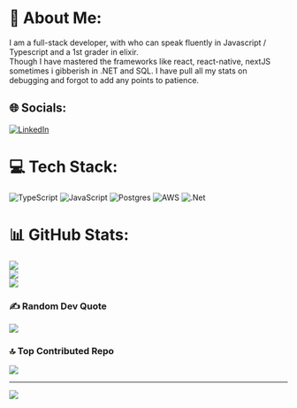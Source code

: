 # 💫 About Me:
I am a full-stack developer, with who can speak fluently in Javascript / Typescript and a 1st grader in elixir.<br>Though I have mastered the frameworks like react, react-native, nextJS <br>sometimes i gibberish in .NET and SQL.
I have pull all my stats on debugging and forgot to add any points to patience. 


## 🌐 Socials:
[![LinkedIn](https://img.shields.io/badge/LinkedIn-%230077B5.svg?logo=linkedin&logoColor=white)](https://linkedin.com/in/https://in.linkedin.com/in/kishore-kumar-3407566b) 

# 💻 Tech Stack:
![TypeScript](https://img.shields.io/badge/typescript-%23007ACC.svg?style=for-the-badge&logo=typescript&logoColor=white) ![JavaScript](https://img.shields.io/badge/javascript-%23323330.svg?style=for-the-badge&logo=javascript&logoColor=%23F7DF1E) ![Postgres](https://img.shields.io/badge/postgres-%23316192.svg?style=for-the-badge&logo=postgresql&logoColor=white) ![AWS](https://img.shields.io/badge/AWS-%23FF9900.svg?style=for-the-badge&logo=amazon-aws&logoColor=white) ![.Net](https://img.shields.io/badge/.NET-5C2D91?style=for-the-badge&logo=.net&logoColor=white)
# 📊 GitHub Stats:
![](https://github-readme-stats.vercel.app/api?username=donbrowny&theme=dracula&hide_border=true&include_all_commits=true&count_private=true)<br/>
![](https://github-readme-streak-stats.herokuapp.com/?user=donbrowny&theme=dracula&hide_border=true)<br/>
![](https://github-readme-stats.vercel.app/api/top-langs/?username=donbrowny&theme=dracula&hide_border=true&include_all_commits=true&count_private=true&layout=compact)

### ✍️ Random Dev Quote
![](https://quotes-github-readme.vercel.app/api?type=horizontal&theme=radical)

### 🔝 Top Contributed Repo
![](https://github-contributor-stats.vercel.app/api?username=donbrowny&limit=5&theme=dark&combine_all_yearly_contributions=true)

---
[![](https://visitcount.itsvg.in/api?id=donbrowny&icon=0&color=0)](https://visitcount.itsvg.in)

<!-- Proudly created with GPRM ( https://gprm.itsvg.in ) -->
